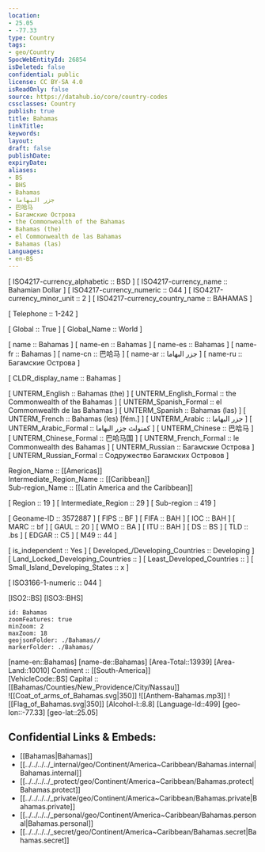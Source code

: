 ```yaml
---
location:
- 25.05
- -77.33
type: Country
tags:
- geo/Country
SpocWebEntityId: 26854
isDeleted: false
confidential: public
license: CC BY-SA 4.0
isReadOnly: false
source: https://datahub.io/core/country-codes
cssclasses: Country
publish: true
title: Bahamas
linkTitle: 
keywords: 
layout: 
draft: false
publishDate: 
expiryDate: 
aliases:
- BS
- BHS
- Bahamas
- جزر البهاما
- 巴哈马
- Багамские Острова
- the Commonwealth of the Bahamas
- Bahamas (the)
- el Commonwealth de las Bahamas
- Bahamas (las)
Languages:
- en-BS
---
```



[	ISO4217-currency_alphabetic	 :: BSD ] 
[	ISO4217-currency_name	 :: Bahamian Dollar ] 
[	ISO4217-currency_numeric	 :: 044 ] 
[	ISO4217-currency_minor_unit	 :: 2 ] 
[	ISO4217-currency_country_name	 :: BAHAMAS ] 

[	Telephone	 :: 1-242 ] 

[	Global	 :: True ] 
[	Global_Name	 :: World ] 

[	name	 :: Bahamas ] 
[	name-en	 :: Bahamas ] 
[	name-es	 :: Bahamas ] 
[	name-fr	 :: Bahamas ] 
[	name-cn	 :: 巴哈马 ] 
[	name-ar	 :: جزر البهاما ] 
[	name-ru	 :: Багамские Острова ] 

[	CLDR_display_name	 :: Bahamas ] 

[	UNTERM_English	 :: Bahamas (the) ] 
[	UNTERM_English_Formal	 :: the Commonwealth of the Bahamas ] 
[	UNTERM_Spanish_Formal	 :: el Commonwealth de las Bahamas ] 
[	UNTERM_Spanish	 :: Bahamas (las) ] 
[	UNTERM_French	 :: Bahamas (les) [fém.] ] 
[	UNTERM_Arabic	 :: جزر البهاما ] 
[	UNTERM_Arabic_Formal	 :: كمنولث جزر البهاما ] 
[	UNTERM_Chinese	 :: 巴哈马 ] 
[	UNTERM_Chinese_Formal	 :: 巴哈马国 ] 
[	UNTERM_French_Formal	 :: le Commonwealth des Bahamas ] 
[	UNTERM_Russian	 :: Багамские Острова ] 
[	UNTERM_Russian_Formal	 :: Содружество Багамских Островов ] 

Region_Name ::  [[Americas]]  
Intermediate_Region_Name ::  [[Caribbean]]  
Sub-region_Name ::  [[Latin America and the Caribbean]] 

[	Region	 :: 19 ] 
[	Intermediate_Region	 :: 29 ] 
[	Sub-region	 :: 419 ] 

[	Geoname-ID	 :: 3572887 ] 
[	FIPS	 :: BF ] 
[	FIFA	 :: BAH ] 
[	IOC	 :: BAH ] 
[	MARC	 :: bf ] 
[	GAUL	 :: 20 ] 
[	WMO	 :: BA ] 
[	ITU	 :: BAH ] 
[	DS	 :: BS ] 
[	TLD	 :: .bs ] 
[	EDGAR	 :: C5 ] 
[	M49	 :: 44 ] 

[	is_independent	 :: Yes ] 
[	Developed_/Developing_Countries	 :: Developing ] 
[	Land_Locked_Developing_Countries	 ::  ] 
[	Least_Developed_Countries	 ::  ] 
[	Small_Island_Developing_States	 :: x ] 

[	ISO3166-1-numeric	 :: 044 ] 



[ISO2::BS] 
[ISO3::BHS] 

```leaflet
id: Bahamas
zoomFeatures: true 
minZoom: 2 
maxZoom: 18
geojsonFolder: ./Bahamas//
markerFolder: ./Bahamas/
```

[name-en::Bahamas] 
[name-de::Bahamas] 
[Area-Total::13939] 
[Area-Land::10010] 
Continent :: [[South-America]]  
[VehicleCode::BS] 
Capital :: [[Bahamas/Counties/New_Providence/City/Nassau]]  
![[Coat_of_arms_of_Bahamas.svg|350]] 
![[Anthem-Bahamas.mp3]] 
![[Flag_of_Bahamas.svg|350]] 
[Alcohol-l::8.8] 
[Language-Id::499] 
[geo-lon::-77.33] 
[geo-lat::25.05] 



## Confidential Links & Embeds: 
- [[Bahamas|Bahamas]] 
- [[../../../../_internal/geo/Continent/America~Caribbean/Bahamas.internal|Bahamas.internal]] 
- [[../../../../_protect/geo/Continent/America~Caribbean/Bahamas.protect|Bahamas.protect]] 
- [[../../../../_private/geo/Continent/America~Caribbean/Bahamas.private|Bahamas.private]] 
- [[../../../../_personal/geo/Continent/America~Caribbean/Bahamas.personal|Bahamas.personal]] 
- [[../../../../_secret/geo/Continent/America~Caribbean/Bahamas.secret|Bahamas.secret]] 
